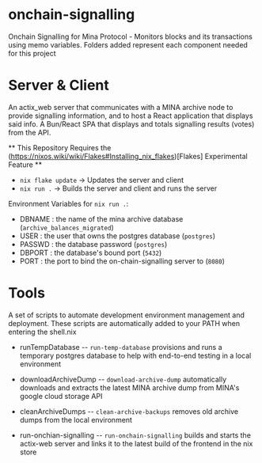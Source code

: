 # onchain-signalling
Onchain Signalling for Mina Protocol - Monitors blocks and its transactions using memo variables.
Folders added represent each component needed for this project 

# Server & Client
An actix_web server that communicates with a MINA archive node to provide signalling information, and to host a React application that displays said info.
A Bun/React SPA that displays and totals signalling results (votes) from the API.

** This Repository Requires the (https://nixos.wiki/wiki/Flakes#Installing_nix_flakes)[Flakes] Experimental Feature **


* `nix flake update` -> Updates the server and client
* `nix run .` -> Builds the server and client and runs the server

Environment Variables for `nix run .`:
* DBNAME : the name of the mina archive database (`archive_balances_migrated`)
* USER : the user that owns the postgres database (`postgres`)
* PASSWD : the database password (`postgres`)
* DBPORT : the database's bound port (`5432`)
* PORT : the port to bind the on-chain-signalling server to (`8080`)


# Tools
A set of scripts to automate development environment management and deployment. These scripts are automatically added to your PATH when entering the shell.nix

* runTempDatabase -- `run-temp-database`
provisions and runs a temporary postgres database to help with end-to-end testing in a local environment

* downloadArchiveDump -- `download-archive-dump`
automatically downloads and extracts the latest MINA archive dump from MINA's google cloud storage API

* cleanArchiveDumps -- `clean-archive-backups`
removes old archive dumps from the local environment

* run-onchian-signalling -- `run-onchain-signalling`
builds and starts the actix-web server and links it to the latest build of the frontend in the nix store